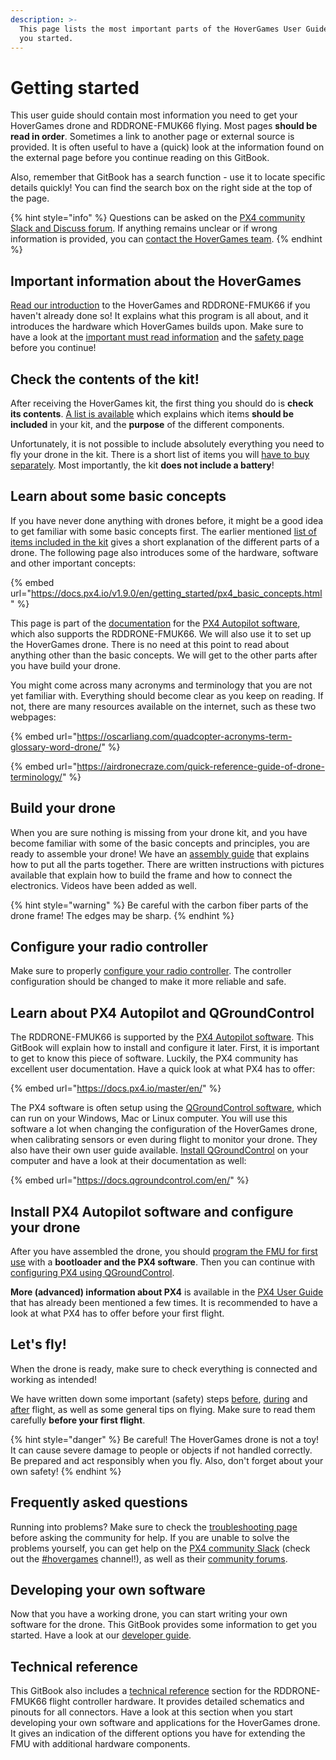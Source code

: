 ```yaml
---
description: >-
  This page lists the most important parts of the HoverGames User Guide to get
  you started.
---
```


# Getting started

This user guide should contain most information you need to get your HoverGames drone and RDDRONE-FMUK66 flying. Most pages **should be read in order**. Sometimes a link to another page or external source is provided. It is often useful to have a (quick) look at the information found on the external page before you continue reading on this GitBook.&#x20;

Also, remember that GitBook has a search function - use it to locate specific details quickly! You can find the search box on the right side at the top of the page.

{% hint style="info" %}
Questions can be asked on the [PX4 community Slack and Discuss forum](../../contact.md#px4-slack-and-forum). If anything remains unclear or if wrong information is provided, you can [contact the HoverGames team](../../contact.md#contact-the-hovergames-team).
{% endhint %}

## Important information about the HoverGames

[Read our introduction](../../) to the HoverGames and RDDRONE-FMUK66 if you haven't already done so! It explains what this program is all about, and it introduces the hardware which HoverGames builds upon. Make sure to have a look at the [important must read information](../../disclaimer.md) and the [safety page](../../safety.md) before you continue!

## Check the contents of the kit!

After receiving the HoverGames kit, the first thing you should do is **check its contents**. [A list is available](drone-kit-contents.md) which explains which items **should be included** in your kit, and the **purpose** of the different components.&#x20;

Unfortunately, it is not possible to include absolutely everything you need to fly your drone in the kit. There is a short list of items you will [have to buy separately](not-included-items.md). Most importantly, the kit **does not include a battery**!

## Learn about some basic concepts

If you have never done anything with drones before, it might be a good idea to get familiar with some basic concepts first. The earlier mentioned [list of items included in the kit](drone-kit-contents.md) gives a short explanation of the different parts of a drone. The following page also introduces some of the hardware, software and other important concepts:

{% embed url="https://docs.px4.io/v1.9.0/en/getting_started/px4_basic_concepts.html" %}

This page is part of the [documentation](https://docs.px4.io/master/en/) for the [PX4 Autopilot software](https://px4.io/), which also supports the RDDRONE-FMUK66. We will also use it to set up the HoverGames drone. There is no need at this point to read about anything other than the basic concepts. We will get to the other parts after you have build your drone.

You might come across many acronyms and terminology that you are not yet familiar with. Everything should become clear as you keep on reading. If not, there are many resources available on the internet, such as these two webpages:

{% embed url="https://oscarliang.com/quadcopter-acronyms-term-glossary-word-drone/" %}

{% embed url="https://airdronecraze.com/quick-reference-guide-of-drone-terminology/" %}

## Build your drone

When you are sure nothing is missing from your drone kit, and you have become familiar with some of the basic concepts and principles, you are ready to assemble your drone! We have an [assembly guide](../assembly/) that explains how to put all the parts together. There are written instructions with pictures[ ](../../archive/s500-drone-frame/video-guide.md)available that explain how to build the frame and how to connect the electronics. Videos have been added as well.

{% hint style="warning" %}
Be careful with the carbon fiber parts of the drone frame! The edges may be sharp.
{% endhint %}

## Configure your radio controller

Make sure to properly [configure your radio controller](../radio-controller-setup.md). The controller configuration should be changed to make it more reliable and safe.

## Learn about PX4 Autopilot and QGroundControl

The RDDRONE-FMUK66 is supported by the [PX4 Autopilot software](https://px4.io/). This GitBook will explain how to install and configure it later. First, it is important to get to know this piece of software. Luckily, the PX4 community has excellent user documentation. Have a quick look at what PX4 has to offer:

{% embed url="https://docs.px4.io/master/en/" %}

The PX4 software is often setup using the [QGroundControl software](http://qgroundcontrol.com/), which can run on your Windows, Mac or Linux computer. You will use this software a lot when changing the configuration of the HoverGames drone, when calibrating sensors or even during flight to monitor your drone. They also have their own user guide available. [Install QGroundControl](../../downloads.md#qgroundcontrol) on your computer and have a look at their documentation as well:

{% embed url="https://docs.qgroundcontrol.com/en/" %}

## Install PX4 Autopilot software and configure your drone

After you have assembled the drone, you should [program the FMU for first use](../programming.md) with a **bootloader and the PX4 software**. Then you can continue with [configuring PX4 using QGroundControl](../qgroundcontrol/).

**More (advanced) information about PX4** is available in the [PX4 User Guide](https://docs.px4.io/master/en/) that has already been mentioned a few times. It is recommended to have a look at what PX4 has to offer before your first flight.

## Let's fly!

When the drone is ready, make sure to check everything is connected and working as intended!&#x20;

We have written down some important (safety) steps [before](../flying/before-you-fly.md), [during](../flying/during-flight.md) and [after](../flying/after-you-fly.md) flight, as well as some general tips on flying. Make sure to read them carefully **before your first flight**.

{% hint style="danger" %}
Be careful! The HoverGames drone is not a toy! It can cause severe damage to people or objects if not handled correctly. Be prepared and act responsibly when you fly. Also, don't forget about your own safety!
{% endhint %}

## Frequently asked questions

Running into problems? Make sure to check the [troubleshooting page](../troubleshooting.md) before asking the community for help. If you are unable to solve the problems yourself, you can get help on the [PX4 community Slack](../../contact.md#px4-slack-and-forum) (check out the [#hovergames](https://px4.slack.com/app\_redirect?channel=hovergames) channel!), as well as their [community forums](../../contact.md#px4-slack-and-forum).

## Developing your own software

Now that you have a working drone, you can start writing your own software for the drone. This GitBook provides some information to get you started. Have a look at our [developer guide](https://nxp.gitbook.io/hovergames/developerguide).

## Technical reference

This GitBook also includes a [technical reference](../../rddrone-fmuk66/schematics.md) section for the RDDRONE-FMUK66 flight controller hardware. It provides detailed schematics and pinouts for all connectors. Have a look at this section when you start developing your own software and applications for the HoverGames drone. It gives an indication of the different options you have for extending the FMU with additional hardware components.
